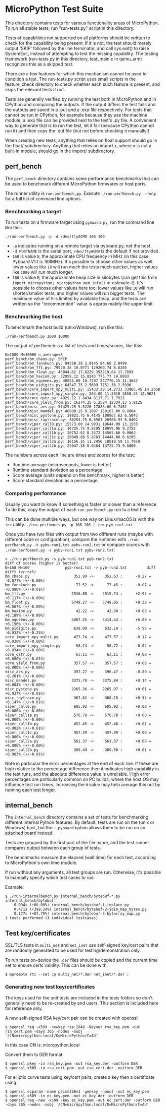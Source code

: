 # MicroPython Test Suite

This directory contains tests for various functionality areas of MicroPython.
To run all stable tests, run "run-tests.py" script in this directory.

Tests of capabilities not supported on all platforms should be written
to check for the capability being present. If it is not, the test
should merely output 'SKIP' followed by the line terminator, and call
sys.exit() to raise SystemExit, instead of attempting to test the
missing capability. The testing framework (run-tests.py in this
directory, test_main.c in qemu_arm) recognizes this as a skipped test.

There are a few features for which this mechanism cannot be used to
condition a test. The run-tests.py script uses small scripts in the
feature_check directory to check whether each such feature is present,
and skips the relevant tests if not.

Tests are generally verified by running the test both in MicroPython and
in CPython and comparing the outputs. If the output differs the test fails
and the outputs are saved in a .out and a .exp file respectively.
For tests that cannot be run in CPython, for example because they use
the machine module, a .exp file can be provided next to the test's .py
file. A convenient way to generate that is to run the test, let it fail
(because CPython cannot run it) and then copy the .out file (but not
before checking it manually!)

When creating new tests, anything that relies on float support should go in the
float/ subdirectory.  Anything that relies on import x, where x is not a built-in
module, should go in the import/ subdirectory.

## perf_bench

The `perf_bench` directory contains some performance benchmarks that can be used
to benchmark different MicroPython firmwares or host ports.

The runner utility is `run-perfbench,py`. Execute `./run-perfbench.py --help`
for a full list of command line options.

### Benchmarking a target

To run tests on a firmware target using `pyboard.py`, run the command line like
this:

```
./run-perfbench.py -p -d /dev/ttyACM0 168 100
```

* `-p` indicates running on a remote target via pyboard.py, not the host.
* `-d PORTNAME` is the serial port, `/dev/ttyACM0` is the default if not
  provided.
* `168` is value `N`, the approximate CPU frequency in MHz (in this case Pyboard
  V1.1 is 168MHz). It's possible to choose other values as well: lower values
  like `10` will run much the tests much quicker, higher values like `1000` will
  run much longer.
* `100` is value `M`, the approximate heap size in kilobytes (can get this from
  `import micropython; micropython.mem_info()` or estimate it). It's possible to
  choose other values here too: lower values like `10` will run shorter/smaller
  tests, and higher values will run bigger tests. The maximum value of `M` is
  limited by available heap, and the tests are written so the "recommended"
  value is approximately the upper limit.

### Benchmarking the host

To benchmark the host build (unix/Windows), run like this:

```
./run-perfbench.py 2000 10000
```

The output of perfbench is a list of tests and times/scores, like this:

```
N=2000 M=10000 n_average=8
perf_bench/bm_chaos.py: SKIP
perf_bench/bm_fannkuch.py: 94550.38 2.9145 84.68 2.8499
perf_bench/bm_fft.py: 79920.38 10.0771 129269.74 8.8205
perf_bench/bm_float.py: 43844.62 17.8229 353219.64 17.7693
perf_bench/bm_hexiom.py: 32959.12 15.0243 775.77 14.8893
perf_bench/bm_nqueens.py: 40855.00 10.7297 247776.15 11.3647
perf_bench/bm_pidigits.py: 64547.75 2.5609 7751.36 2.5996
perf_bench/core_import_mpy_multi.py: 15433.38 14.2733 33065.45 14.2368
perf_bench/core_import_mpy_single.py: 263.00 11.3910 3858.35 12.9021
perf_bench/core_qstr.py: 4929.12 1.8434 8117.71 1.7921
perf_bench/core_yield_from.py: 16274.25 6.2584 12334.13 5.8125
perf_bench/misc_aes.py: 57425.25 5.5226 17888.60 5.7482
perf_bench/misc_mandel.py: 40809.25 8.2007 158107.00 9.8864
perf_bench/misc_pystone.py: 39821.75 6.4145 100867.62 6.5043
perf_bench/misc_raytrace.py: 36293.75 6.8501 26906.93 6.8402
perf_bench/viper_call0.py: 15573.00 14.9931 19644.99 13.1550
perf_bench/viper_call1a.py: 16725.75 9.8205 18099.96 9.2752
perf_bench/viper_call1b.py: 20752.62 8.3372 14565.60 9.0663
perf_bench/viper_call1c.py: 20849.88 5.8783 14444.80 6.6295
perf_bench/viper_call2a.py: 16156.25 11.2956 18818.59 11.7959
perf_bench/viper_call2b.py: 22047.38 8.9484 13725.73 9.6800
```

The numbers across each line are times and scores for the test:

* Runtime average (microseconds, lower is better)
* Runtime standard deviation as a percentage
* Score average (units depend on the benchmark, higher is better)
* Score standard deviation as a percentage

### Comparing performance

Usually you want to know if something is faster or slower than a reference. To
do this, copy the output of each `run-perfbench.py` run to a text file.

This can be done multiple ways, but one way on Linux/macOS is with the `tee`
utility: `./run-perfbench.py -p 168 100 | tee pyb-run1.txt`

Once you have two files with output from two different runs (maybe with
different code or configuration), compare the runtimes with `./run-perfbench.py
-t pybv-run1.txt pybv-run2.txt` or compare scores with `./run-perfbench.py -s
pybv-run1.txt pybv-run2.txt`:

```
> ./run-perfbench.py -s pyb-run1.txt pyb-run2.txt
diff of scores (higher is better)
N=168 M=100                pyb-run1.txt -> pyb-run2.txt         diff      diff% (error%)
bm_chaos.py                    352.90 ->     352.63 :      -0.27 =  -0.077% (+/-0.00%)
bm_fannkuch.py                  77.52 ->      77.45 :      -0.07 =  -0.090% (+/-0.01%)
bm_fft.py                     2516.80 ->    2519.74 :      +2.94 =  +0.117% (+/-0.00%)
bm_float.py                   5749.27 ->    5749.65 :      +0.38 =  +0.007% (+/-0.00%)
bm_hexiom.py                    42.22 ->      42.30 :      +0.08 =  +0.189% (+/-0.00%)
bm_nqueens.py                 4407.55 ->    4414.44 :      +6.89 =  +0.156% (+/-0.00%)
bm_pidigits.py                 638.09 ->     632.14 :      -5.95 =  -0.932% (+/-0.25%)
core_import_mpy_multi.py       477.74 ->     477.57 :      -0.17 =  -0.036% (+/-0.00%)
core_import_mpy_single.py       58.74 ->      58.72 :      -0.02 =  -0.034% (+/-0.00%)
core_qstr.py                    63.11 ->      63.11 :      +0.00 =  +0.000% (+/-0.01%)
core_yield_from.py             357.57 ->     357.57 :      +0.00 =  +0.000% (+/-0.00%)
misc_aes.py                    397.27 ->     396.47 :      -0.80 =  -0.201% (+/-0.00%)
misc_mandel.py                3375.70 ->    3375.84 :      +0.14 =  +0.004% (+/-0.00%)
misc_pystone.py               2265.36 ->    2265.97 :      +0.61 =  +0.027% (+/-0.01%)
misc_raytrace.py               367.61 ->     368.15 :      +0.54 =  +0.147% (+/-0.01%)
viper_call0.py                 605.92 ->     605.92 :      +0.00 =  +0.000% (+/-0.00%)
viper_call1a.py                576.78 ->     576.78 :      +0.00 =  +0.000% (+/-0.00%)
viper_call1b.py                452.45 ->     452.46 :      +0.01 =  +0.002% (+/-0.01%)
viper_call1c.py                457.39 ->     457.39 :      +0.00 =  +0.000% (+/-0.00%)
viper_call2a.py                561.37 ->     561.37 :      +0.00 =  +0.000% (+/-0.00%)
viper_call2b.py                389.49 ->     389.50 :      +0.01 =  +0.003% (+/-0.01%)
```

Note in particular the error percentages at the end of each line. If these are
high relative to the percentage difference then it indicates high variability in
the test runs, and the absolute difference value is unreliable. High error
percentages are particularly common on PC builds, where the host OS may
influence test run times. Increasing the `N` value may help average this out by
running each test longer.

## internal_bench

The `internal_bench` directory contains a set of tests for benchmarking
different internal Python features. By default, tests are run on the (unix or
Windows) host, but the `--pyboard` option allows them to be run on an attached
board instead.

Tests are grouped by the first part of the file name, and the test runner compares
output between each group of tests.

The benchmarks measure the elapsed (wall time) for each test, according
to MicroPython's own time module.

If run without any arguments, all test groups are run. Otherwise, it's possible
to manually specify which test cases to run.

Example:

```
$ ./run-internalbench.py internal_bench/bytebuf-*.py
internal_bench/bytebuf:
    0.094s (+00.00%) internal_bench/bytebuf-1-inplace.py
    0.471s (+399.24%) internal_bench/bytebuf-2-join_map_bytes.py
    0.177s (+87.78%) internal_bench/bytebuf-3-bytarray_map.py
1 tests performed (3 individual testcases)
```

## Test key/certificates

SSL/TLS tests in `multi_net` and `net_inet` use self-signed key/cert pairs
that are randomly generated to be used for testing/demonstration only.

To run tests on-device the `.der` files should be copied and the current time
set to ensure certs validity. This can be done with:
```
$ mpremote rtc --set cp multi_net/*.der net_inet/*.der :
```

### Generating new test key/certificates

The keys used for the unit tests are included in the tests folders so don't generally
need to be re-created by end users. This section is included here for reference only.

A new self-signed RSA key/cert pair can be created with openssl:
```
$ openssl req -x509 -newkey rsa:2048 -keyout rsa_key.pem -out rsa_cert.pem -days 365 -nodes -subj '/CN=micropython.local/O=MicroPython/C=AU'
```
In this case CN is: micropython.local

Convert them to DER format:
```
$ openssl pkey -in rsa_key.pem -out rsa_key.der -outform DER
$ openssl x509 -in rsa_cert.pem -out rsa_cert.der -outform DER
```

For elliptic curve tests using key/cert pairs, create a key then a certificate using:
```
$ openssl ecparam -name prime256v1 -genkey -noout -out ec_key.pem
$ openssl x509 -in ec_key.pem -out ec_key.der -outform DER
$ openssl req -new -x509 -key ec_key.pem -out ec_cert.der -outform DER -days 365 -nodes -subj '/CN=micropython.local/O=MicroPython/C=AU'
```

